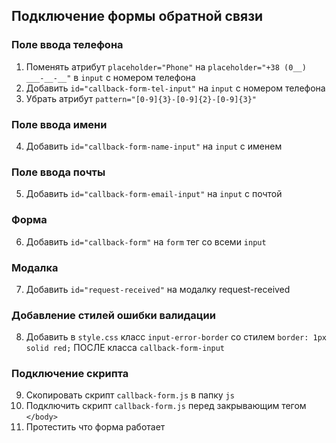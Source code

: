 ## Подключение формы обратной связи

### Поле ввода телефона
1. Поменять атрибут `placeholder="Phone"` на  `placeholder="+38 (0__) ___-__-__"` в `input` с номером телефона
2. Добавить `id="callback-form-tel-input"` на `input` с номером телефона
3. Убрать атрибут `pattern="[0-9]{3}-[0-9]{2}-[0-9]{3}"`

### Поле ввода имени
4. Добавить `id="callback-form-name-input"` на `input` с именем

### Поле ввода почты
5. Добавить `id="callback-form-email-input"` на `input` с почтой

### Форма
6. Добавить `id="callback-form"` на `form` тег со всеми `input`

### Модалка 

7. Добавить `id="request-received"` на модалку request-received

### Добавление стилей ошибки валидации
8. Добавить в `style.css` класс `input-error-border` со стилем `border: 1px solid red;` ПОСЛЕ класса `callback-form-input`


### Подключение скрипта

9. Скопировать скрипт `callback-form.js` в папку `js`
10. Подключить скрипт `callback-form.js` перед закрывающим тегом `</body>`
11. Протестить что форма работает

